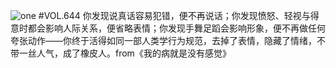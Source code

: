 ![one](http://image.wufazhuce.com/FtS4edcS1Ozi9AD_t72nsTBvgMDX)
#VOL.644
你发现说真话容易犯错，便不再说话；你发现愤怒、轻视与得意时都会影响人际关系，便省略表情；你发现手舞足蹈会影响形象，便不再做任何夸张动作——你终于活得如同一部人类学行为规范，去掉了表情，隐藏了情绪，不带一丝人气，成了橡皮人。from《我的病就是没有感觉》